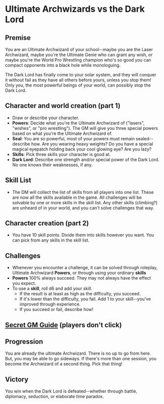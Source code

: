 # Ultimate Archwizards vs the Dark Lord
## Premise
You are an Ultimate Archwizard of your school--maybe you are the Laser Archwizard, maybe you're the Ultimate Genie who can grant any wish, or maybe you're the World Pro Wrestling champion who's so good you can compact opponents into a black hole while monologuing.

The Dark Lord has finally come to your solar system, and they will conquer it without fail as they have all others before yours, unless you stop them! Only you, the most powerful beings of your world, can possibly stop the Dark Lord.

## Character and world creation (part 1)
 - Draw or describe your character.
 - **Powers**: Decide what you're the Ultimate Archwizard of ("lasers", "wishes", or "pro wrestling"). The GM  will give you three special powers based on what you're the Ultimate Archwizard of.
 - **Seal**: You are so powerful, most of your powers must remain sealed--describe how. Are you wearing heavy  weights? Do you have a special magical eyepatch holding back your cool glowing eye? Are you lazy?
 - **Skills**: Pick three skills your character is good at.
 - **Dark Lord**: Describe one strength and/or special power of the Dark Lord. No one knows their weaknesses, if any.

## Skill List
 - The DM will collect the list of skills from all players into one list. These are now all the skills available in the game. All challenges will be solvable by one or more skills in the skill list. Any other skills (climbing?) are unheard of in your world, and you can't solve challenges that way.

## Character creation (part 2)
 - You have 10 skill points. Divide them into skills however you want. You can pick from any skills in the skill list.

## Challenges
 - Whenever you encounter a challenge, it can be solved through roleplay, Ultimate Archwizard **Powers**, or through using your ordinary **skills**
 - **Powers** 100% always succeed. They may not always have the effect you expect.
 - To use a **skill**, roll d6 and add your skill.
    - If the result is at least as high as the difficulty, you succeed.
    - If it's lower than the difficulty, you fail. Add 1 to your skill--you've improved through experience.
    - If you succeed or fail, describe how! 

## [Secret GM Guide](ultimate_archwizard_gm.md) (players don't click)

## Progression
You are already the ultimate Archwizard. There is no up to go from here. But, you may be able
 to go sideways. If there's more than one session, you become the Archwizard of a second thing. Pick that
thing!

## Victory
You win when the Dark Lord is defeated--whether through battle, diplomacy, seduction, or elaborate time paradox.
